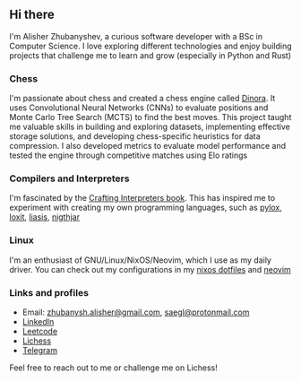 ## Hi there

I'm Alisher Zhubanyshev, a curious software developer with a BSc in Computer Science. I love exploring different technologies and enjoy building projects that challenge me to learn and grow (especially in Python and Rust)

### Chess

I'm passionate about chess and created a chess engine called [Dinora](https://github.com/DinoraChess/dinora). It uses Convolutional Neural Networks (CNNs) to evaluate positions and Monte Carlo Tree Search (MCTS) to find the best moves. This project taught me valuable skills in building and exploring datasets, implementing effective storage solutions, and developing chess-specific heuristics for data compression. I also developed metrics to evaluate model performance and tested the engine through competitive matches using Elo ratings

### Compilers and Interpreters

I'm fascinated by the [Crafting Interpreters book](http://craftinginterpreters.com/). This has inspired me to experiment with creating my own programming languages, such as [pylox](https://github.com/Saegl/pylox), [loxit](https://github.com/Saegl/loxit), [liasis](https://github.com/Saegl/liasis), [nigthjar](https://github.com/Saegl/nightjar)

### Linux

I'm an enthusiast of GNU/Linux/NixOS/Neovim, which I use as my daily driver. You can check out my configurations in my [nixos dotfiles](https://github.com/Saegl/nixos) and [neovim](https://github.com/Saegl/nvim)

### Links and profiles
- Email: zhubanysh.alisher@gmail.com, saegl@protonmail.com
- [LinkedIn](https://www.linkedin.com/in/alisherzhubanysh/)
- [Leetcode](https://leetcode.com/AlisherZhubanyshev/)
- [Lichess](https://lichess.org/@/Saegl)
- [Telegram](https://t.me/saegly)

Feel free to reach out to me or challenge me on Lichess!
